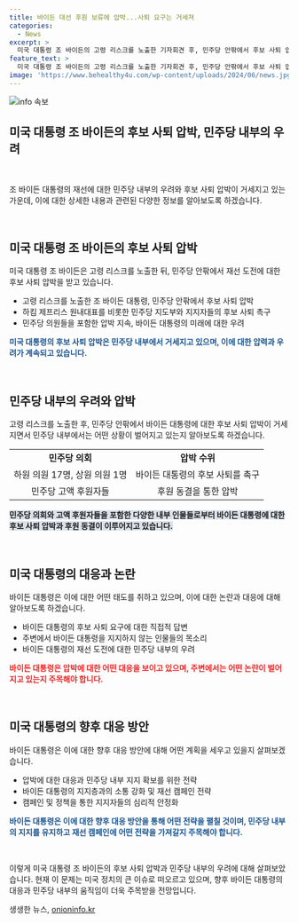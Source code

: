 ```yaml
---
title: 바이든 대선 후원 보류에 압박...사퇴 요구는 거세져
categories:
  - News
excerpt: >
  미국 대통령 조 바이든의 고령 리스크를 노출한 기자회견 후, 민주당 안팎에서 후보 사퇴 압박이 거세지고 있다. 하원 의원들과 당 지도부가 바이든에 대한 의견을 전달하고 후보에서 물러나기를 촉구하며 압박하고 있으며, 지지자들도 후원을 중단하고 있음. 이에 더해, 바이든 대통령의 재선 가능성에 대한 심각한 우려가 버락 오바마 전 대통령과 낸시 펠로시 전 하원의장 등을 포함한 민주당 내부에서 공유되고 있음. 이러한 상황에서 바이든 대통령은 바이든 선거 캠프 관계자를 통해 계속해서 사람들과 교류하고 있으며, 지지를 받고 있다는 입장을 밝혔다.
feature_text: >
  미국 대통령 조 바이든의 고령 리스크를 노출한 기자회견 후, 민주당 안팎에서 후보 사퇴 압박이 거세지고 있다. 하원 의원들과 당 지도부가 바이든에 대한 의견을 전달하고 후보에서 물러나기를 촉구하며 압박하고 있으며, 지지자들도 후원을 중단하고 있음. 이에 더해, 바이든 대통령의 재선 가능성에 대한 심각한 우려가 버락 오바마 전 대통령과 낸시 펠로시 전 하원의장 등을 포함한 민주당 내부에서 공유되고 있음. 이러한 상황에서 바이든 대통령은 바이든 선거 캠프 관계자를 통해 계속해서 사람들과 교류하고 있으며, 지지를 받고 있다는 입장을 밝혔다.
image: 'https://www.behealthy4u.com/wp-content/uploads/2024/06/news.jpg'
---
```


<p><img src="https://www.behealthy4u.com/wp-content/uploads/2024/06/news.jpg" alt="info 속보" /></p>

<h2>미국 대통령 조 바이든의 후보 사퇴 압박, 민주당 내부의 우려</h2>

<p data-ke-size="size16">&nbsp;</p>

<p>조 바이든 대통령의 재선에 대한 민주당 내부의 우려와 후보 사퇴 압박이 거세지고 있는 가운데, 이에 대한 상세한 내용과 관련된 다양한 정보를 알아보도록 하겠습니다.</p>

<p data-ke-size="size16">&nbsp;</p>

<h2 data-ke-size="size26">미국 대통령 조 바이든의 후보 사퇴 압박</h2>

<p>미국 대통령 조 바이든은 고령 리스크를 노출한 뒤, 민주당 안팎에서 재선 도전에 대한 후보 사퇴 압박을 받고 있습니다.</p>

<ul>
  <li>고령 리스크를 노출한 조 바이든 대통령, 민주당 안팎에서 후보 사퇴 압박</li>
  <li>하킴 제프리스 원내대표를 비롯한 민주당 지도부와 지지자들의 후보 사퇴 촉구</li>
  <li>민주당 의원들을 포함한 압박 지속, 바이든 대통령의 미래에 대한 우려</li>
</ul>

<p><b><span style="color: #1a5490;">미국 대통령의 후보 사퇴 압박은 민주당 내부에서 거세지고 있으며, 이에 대한 압력과 우려가 계속되고 있습니다.</span></b></p>

<p data-ke-size="size16">&nbsp;</p>

<h2 data-ke-size="size26">민주당 내부의 우려와 압박</h2>

<p>고령 리스크를 노출한 후, 민주당 안팎에서 바이든 대통령에 대한 후보 사퇴 압박이 거세지면서 민주당 내부에서는 어떤 상황이 벌어지고 있는지 알아보도록 하겠습니다.</p>

<table>
  <tr>
    <td style="text-align: center; height: 17px;"><b>민주당 의회</b></td>
    <td style="text-align: center; height: 17px;"><b>압박 수위</b></td>
  </tr>
  <tr>
    <td style="text-align: center; height: 17px;">하원 의원 17명, 상원 의원 1명</td>
    <td style="text-align: center; height: 17px;">바이든 대통령의 후보 사퇴를 촉구</td>
  </tr>
  <tr>
    <td style="text-align: center; height: 17px;">민주당 고액 후원자들</td>
    <td style="text-align: center; height: 17px;">후원 동결을 통한 압박</td>
  </tr>
</table>

<p><b><span style="background-color: #21538527;">민주당 의회와 고액 후원자들을 포함한 다양한 내부 인물들로부터 바이든 대통령에 대한 후보 사퇴 압박과 후원 동결이 이루어지고 있습니다.</span></b></p>

<p data-ke-size="size16">&nbsp;</p>

<h2 data-ke-size="size26">미국 대통령의 대응과 논란</h2>

<p>바이든 대통령은 이에 대한 어떤 태도를 취하고 있으며, 이에 대한 논란과 대응에 대해 알아보도록 하겠습니다.</p>

<ul>
  <li>바이든 대통령의 후보 사퇴 요구에 대한 직접적 답변</li>
  <li>주변에서 바이든 대통령을 지지하지 않는 인물들의 목소리</li>
  <li>바이든 대통령의 재선 도전에 대한 민주당 내부의 우려</li>
</ul>

<p><b><span style="color: #ee2323;">바이든 대통령은 압박에 대한 어떤 대응을 보이고 있으며, 주변에서는 어떤 논란이 벌어지고 있는지 주목해야 합니다.</span></b></p>

<p data-ke-size="size16">&nbsp;</p>

<h2 data-ke-size="size26">미국 대통령의 향후 대응 방안</h2>

<p>바이든 대통령은 이에 대한 향후 대응 방안에 대해 어떤 계획을 세우고 있을지 살펴보겠습니다.</p>

<ul>
  <li>압박에 대한 대응과 민주당 내부 지지 확보를 위한 전략</li>
  <li>바이든 대통령의 지지층과의 소통 강화 및 재선 캠페인 전략</li>
  <li>캠페인 및 정책을 통한 지지자들의 심리적 안정화</li>
</ul>

<p><b><span style="color: #1a5490;">바이든 대통령은 이에 대한 향후 대응 방안을 통해 어떤 전략을 펼칠 것이며, 민주당 내부의 지지를 유지하고 재선 캠페인에 어떤 전략을 가져갈지 주목해야 합니다.</span></b></p>

<p data-ke-size="size16">&nbsp;</p>

<p>이렇게 미국 대통령 조 바이든의 후보 사퇴 압박과 민주당 내부의 우려에 대해 살펴보았습니다. 현재 이 문제는 미국 정치의 큰 이슈로 떠오르고 있으며, 향후 바이든 대통령의 대응과 민주당 내부의 움직임이 더욱 주목받을 전망입니다.</p>
생생한 뉴스, <a href="https://onioninfo.kr" rel="dofollow">onioninfo.kr</a>


